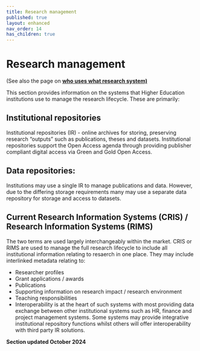 ```yaml
---
title: Research management
published: true
layout: enhanced
nav_order: 14
has_children: true
---
```

# Research management

(See also the page on **[who uses what research system)](<>)**

This section provides information on the systems that Higher Education institutions use to manage the research lifecycle. These are primarily:

## Institutional repositories

Institutional repositories (IR) - online archives for storing, preserving research “outputs” such as publications, theses and datasets. Institutional repositories support the Open Access agenda through providing publisher compliant digital access via Green and Gold Open Access.

## Data repositories:

Institutions may use a single IR to manage publications and data. However, due to the differing storage requirements many may use a separate data repository for storage and access to datasets.

## Current Research Information Systems (CRIS) / Research Information Systems (RIMS)

The two terms are used largely interchangeably within the market. CRIS or RIMS are used to manage the full research lifecycle to include all institutional information relating to resaerch in one place. They may include interlinked metadata relating to:

* Researcher profiles
* Grant applications / awards
* Publications
* Supporting information on research impact / research environment
* Teaching responsibilities
* Interoperability is at the heart of such systems with most providing data exchange between other institutional systems such as HR, finance and project management systems. Some systems may provide integrative institutional repository functions whilst others will offer interoperability with third party IR solutions.


**Section updated October 2024**
